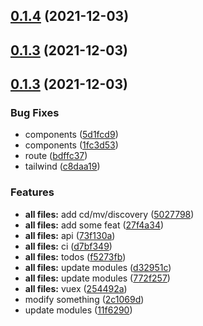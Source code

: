 ## [0.1.4](https://github.com/Manonicu/remix/compare/v0.1.3...v0.1.4) (2021-12-03)



## [0.1.3](https://github.com/Manonicu/remix/compare/0.1.3...v0.1.3) (2021-12-03)



## [0.1.3](https://github.com/Manonicu/remix/compare/0.1.2...0.1.3) (2021-12-03)


### Bug Fixes

* components ([5d1fcd9](https://github.com/Manonicu/remix/commit/5d1fcd95de7641f78a6322bff97dbb24dcce493b))
* components ([1fc3d53](https://github.com/Manonicu/remix/commit/1fc3d539e2bb9dc65a5cd3c2e52e1dd28ca45fc6))
* route ([bdffc37](https://github.com/Manonicu/remix/commit/bdffc37a63a98cf7d2a808c781364254dfe06312))
* tailwind ([c8daa19](https://github.com/Manonicu/remix/commit/c8daa19073400168f5d39ea7cfffa3730621ccb4))


### Features

* **all files:** add cd/mv/discovery ([5027798](https://github.com/Manonicu/remix/commit/5027798440951911e1f287cb28d880af7c8a5549))
* **all files:** add some feat ([27f4a34](https://github.com/Manonicu/remix/commit/27f4a348b37f84933b760eaf88a11864b0c71534))
* **all files:** api ([73f130a](https://github.com/Manonicu/remix/commit/73f130a092449dbb84afd13ebdf952d5448c2e3b))
* **all files:** ci ([d7bf349](https://github.com/Manonicu/remix/commit/d7bf34903c9943efed24da485f2ed66b8a688b16))
* **all files:** todos ([f5273fb](https://github.com/Manonicu/remix/commit/f5273fbc944a56fc4e5408164306953fcc82fda0))
* **all files:** update modules ([d32951c](https://github.com/Manonicu/remix/commit/d32951c47b947ff9c7dc00a135bacab145d93ff7))
* **all files:** update modules ([772f257](https://github.com/Manonicu/remix/commit/772f2572c2a103b43219b4a15e2a44ca69b010b7))
* **all files:** vuex ([254492a](https://github.com/Manonicu/remix/commit/254492a517696a778e74481d040aed324a9381dc))
* modify something ([2c1069d](https://github.com/Manonicu/remix/commit/2c1069da9b6cf023d38e0bb898d4b34831b199d9))
* update modules ([11f6290](https://github.com/Manonicu/remix/commit/11f6290cfaa303bfdaf2735ef5d920983c50cb9a))



